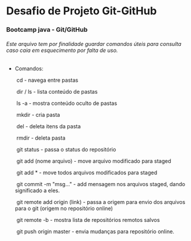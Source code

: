 # Desafio de Projeto Git-GitHub
### Bootcamp java - Git/GitHub



###### Este arquivo tem por finalidade guardar comandos úteis para consulta caso caia em esquecimento por falta de uso.

- Comandos:

  ​	cd - navega entre pastas

  ​	dir / ls - lista conteúdo de pastas

  ​	ls -a - mostra conteúdo oculto de pastas

  ​	mkdir - cria pasta

  ​	del - deleta itens da pasta

  ​	rmdir - deleta pasta

  ​	git status - passa o status do repositório

  ​	git add (nome arquivo) - move arquivo modificado para staged

  ​	git add * - move todos arquivos modificados para staged

  ​	git commit -m "msg..." - add mensagem nos arquivos staged, dando significado a eles.

  ​	git remote add origin (link) - passa a origem para envio dos arquivos para o git (origem no repositório online)

  ​	git remote -b - mostra lista de repositórios remotos salvos

  ​	git push origin master - envia mudanças para repositório online.
